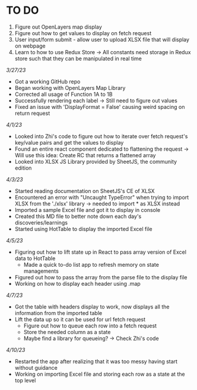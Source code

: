 # TO DO
1. Figure out OpenLayers map display
2. Figure out how to get values to display on fetch request
3. User input/form submit - allow user to upload XLSX file that will display on webpage
4. Learn to how to use Redux Store -> All constants need storage in Redux store such that they can be manipulated in real time


*3/27/23*
- Got a working GitHub repo
- Began working with OpenLayers Map Library
- Corrected all usage of Function 1A to 1B
- Successfully rendering each label -> Still need to figure out values
- Fixed an issue with 'DisplayFormat = False' causing weird spacing on return request

*4/1/23*
- Looked into Zhi's code to figure out how to iterate over fetch request's key/value pairs and get the values to display
- Found an entire react component dedicated to flattening the request -> Will use this idea: Create RC that returns a flattened array
- Looked into XLSX JS Library provided by SheetJS, the community edition

*4/3/23*
- Started reading documentation on SheetJS's CE of XLSX
- Encountered an error with "Uncaught TypeError" when trying to import XLSX from the './xlsx' library -> needed to import * as XLSX instead
- Imported a sample Excel file and got it to display in console
- Created this MD file to better note down each day's discoveries/learnings
- Started using HotTable to display the imported Excel file

*4/5/23*
- Figuring out how to lift state up in React to pass array version of Excel data to HotTable
    - Made a quick to-do list app to refresh memory on state managements
- Figured out how to pass the array from the parse file to the display file
- Working on how to display each header using .map

*4/7/23*
- Got the table with headers display to work, now displays all the information from the imported table
- Lift the data up so it can be used for url fetch request 
    - Figure out how to queue each row into a fetch request
    - Store the needed column as a state 
    - Maybe find a library for queueing? -> Check Zhi's code

*4/10/23*
- Restarted the app after realizing that it was too messy having start without guidance
- Working on importing Excel file and storing each row as a state at the top level